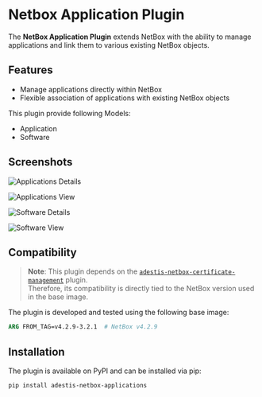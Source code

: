 # Netbox Application Plugin

The **NetBox Application Plugin** extends NetBox with the ability to manage applications and link them to various existing NetBox objects.

## Features

- Manage applications directly within NetBox
- Flexible association of applications with existing NetBox objects

This plugin provide following Models:
- Application
- Software


## Screenshots

![Applications Details](https://github.com/an-adestis/netbox_applications/raw/application/applications01.png)

![Applications View](https://github.com/an-adestis/netbox_applications/raw/application/applications02.png)

![Software Details](https://github.com/an-adestis/netbox_applications/raw/application/software01.png)

![Software View](https://github.com/an-adestis/netbox_applications/raw/application/software02.png)

## Compatibility

> **Note**: This plugin depends on the [`adestis-netbox-certificate-management`](https://pypi.org/project/adestis-netbox-certificate-management/) plugin.  
> Therefore, its compatibility is directly tied to the NetBox version used in the base image.

The plugin is developed and tested using the following base image:

```dockerfile
ARG FROM_TAG=v4.2.9-3.2.1  # NetBox v4.2.9
```

## Installation

The plugin is available on PyPI and can be installed via pip:

```bash
pip install adestis-netbox-applications
```